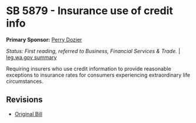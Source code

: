 # SB 5879 - Insurance use of credit info
**Primary Sponsor:** [Perry Dozier](/person/leg/perry.dozier.md)

*Status: First reading, referred to Business, Financial Services & Trade.* | [leg.wa.gov summary](https://app.leg.wa.gov/billsummary?BillNumber=5879&Year=2021)

Requiring insurers who use credit information to provide reasonable exceptions to insurance rates for consumers experiencing extraordinary life circumstances.

## Revisions
* [Original Bill](1/)
